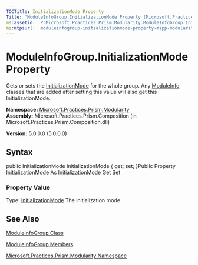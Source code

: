 ```yaml
---
TOCTitle: InitializationMode Property
Title: 'ModuleInfoGroup.InitializationMode Property (Microsoft.Practices.Prism.Modularity)'
ms:assetid: 'P:Microsoft.Practices.Prism.Modularity.ModuleInfoGroup.InitializationMode'
ms:mtpsurl: 'moduleinfogroup-initializationmode-property-mspp-modularity.md'
---
```


# ModuleInfoGroup.InitializationMode Property

Gets or sets the [InitializationMode](https://msdn.microsoft.com/library/microsoft.practices.prism.modularity.moduleinfo.initializationmode) for the whole group. Any [ModuleInfo](https://msdn.microsoft.com/library/microsoft.practices.prism.modularity.moduleinfo) classes that are added after setting this value will also get this InitializationMode.

**Namespace:** [Microsoft.Practices.Prism.Modularity](https://msdn.microsoft.com/library/microsoft.practices.prism.modularity)
**Assembly:** Microsoft.Practices.Prism.Composition (in Microsoft.Practices.Prism.Composition.dll)

**Version:** 5.0.0.0 (5.0.0.0)

## Syntax
public InitializationMode InitializationMode { get; set; }Public Property InitializationMode As InitializationMode Get Set
### Property Value

Type: [InitializationMode](https://msdn.microsoft.com/library/microsoft.practices.prism.modularity.initializationmode)
The initialization mode.

## See Also
[ModuleInfoGroup Class](https://msdn.microsoft.com/library/microsoft.practices.prism.modularity.moduleinfogroup)

[ModuleInfoGroup Members](https://msdn.microsoft.com/allmembers.t:microsoft.practices.prism.modularity.moduleinfogroup)

[Microsoft.Practices.Prism.Modularity Namespace](https://msdn.microsoft.com/library/microsoft.practices.prism.modularity)

